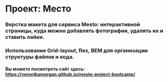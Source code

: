 # Проект: Место

### Верстка макета для сервиса Mesto: интерактивной страницы, куда можно добавлять фотографии, удалять их и ставить лайки.

### Использование Grid-layout, flex, BEM для организации структуры файлов и кода.

#### Вы можете посмотреть сайт здесь: https://veronikamorgan.github.io/mesto-project-bootcamp/
